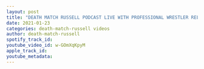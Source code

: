 ```yaml
---
layout: post
title: "DEATH MATCH RUSSELL PODCAST LIVE WITH PROFESSIONAL WRESTLER RELENTLESS ROC RICHARDS DON’T MISS IT!"
date: 2021-01-23
categories: death-match-russell videos
author: death-match-russell
spotify_track_id: 
youtube_video_id: w-GOmXqKpyM
apple_track_id: 
youtube_metadata: 
---
```

